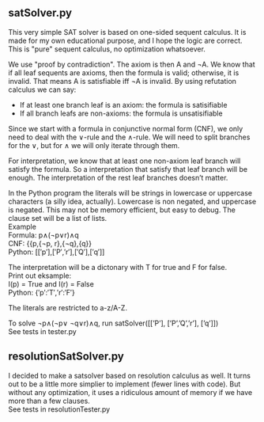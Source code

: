 
## satSolver.py
This very simple SAT solver is based on one-sided sequent calculus. It is made for my own educational purpose, and I hope the logic are correct. This is "pure" sequent calculus, no optimization whatsoever.

We use "proof by contradiction". The axiom is then A and ¬A. We know that if all leaf sequents 
are axioms, then the formula is valid; otherwise, it is invalid. That means A is satisfiable 
iff ¬A is invalid. By using refutation calculus we can say:
- If at least one branch leaf is an axiom: the formula is satisifiable
- If all branch leafs are non-axioms: the formula is unsatisifiable

Since we start with a formula in conjunctive normal form (CNF), we only need to deal with the ∨-rule and the ∧-rule.
We will need to split branches for the ∨, but for ∧ we will only iterate through them.

For interpretation, we know that at least one non-axiom leaf branch will satisfy the formula.
So a interpretation that satisfy that leaf branch will be enough. The interpretation of
the rest leaf branches doesn’t matter.

In the Python program the literals will be strings in lowercase or uppercase characters (a silly idea, actually).
Lowercase is non negated, and uppercase is negated. This may not be memory efficient, but
easy to debug. The clause set will be a list of lists.<br>
Example<br>
Formula: p∧(¬p∨r)∧q<br>
CNF: {{p,{¬p, r},{¬q},{q}}<br>
Python: [[′p′],[′P′,′r′],[′Q′],[′q′]]<br>

The interpretation will be a dictonary with T for true and F for false.<br>
Print out eksample:<br>
I(p) = True and I(r) = False<br>
Python: {′p′:′T′,′r′:′F′}<br>

The literals are restricted to a-z/A-Z.

To solve ¬p∧(¬p∨ ¬q∨r)∧q, run satSolver([[’P’], [’P’,’Q’,’r’], [’q’]])<br>
See tests in tester.py


## resolutionSatSolver.py
I decided to make a satsolver based on resolution calculus as well. It turns out to be a little 
more simplier to implement (fewer lines with code). But without any optimization, it uses a ridiculous 
amount of memory if we have more than a few clauses.<br>
See tests in resolutionTester.py
